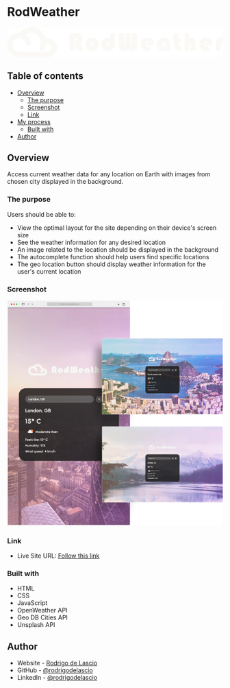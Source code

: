 # RodWeather

![](./RodWeatherApp/images/rodWeatherLogo.png)

## Table of contents

- [Overview](#overview)
  - [The purpose](#the-challenge)
  - [Screenshot](#screenshot)
  - [Link](#links)
- [My process](#my-process)
  - [Built with](#built-with)
- [Author](#author)

## Overview

Access current weather data for any location on Earth with images from chosen city displayed in the background.

### The purpose

Users should be able to:

- View the optimal layout for the site depending on their device's screen size
- See the weather information for any desired location
- An image related to the location should be displayed in the background
- The autocomplete function should help users find specific locations
- The geo location button should display weather information for the user's current location

### Screenshot

![](./RodWeatherApp/images/rodWeatherShowcase.png)

### Link

- Live Site URL: [Follow this link](https://rodrigodelascio.github.io/RodWeather/)

### Built with

- HTML
- CSS
- JavaScript
- OpenWeather API
- Geo DB Cities API
- Unsplash API

## Author

- Website - [Rodrigo de Lascio](https://rodrigodelascio.co.uk/)
- GitHub - [@rodrigodelascio](https://github.com/rodrigodelascio)
- LinkedIn - [@rodrigodelascio](https://www.linkedin.com/in/rodrigo-de-lascio/)

